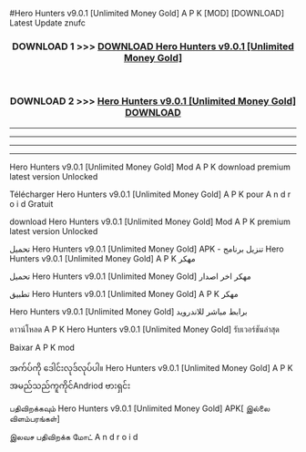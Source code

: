 #Hero Hunters v9.0.1  [Unlimited Money Gold] A P K [MOD] [DOWNLOAD] Latest Update znufc



<div align="center">

<h3>DOWNLOAD 1 >>> <a href="https://teeasianyam.web.app?sq=Hero Hunters v9.0.1  [Unlimited Money Gold]">DOWNLOAD Hero Hunters v9.0.1  [Unlimited Money Gold] </a></h3><br>

<h3>DOWNLOAD 2 >>> <a href="https://teeasianyam.web.app?sq=Hero Hunters v9.0.1  [Unlimited Money Gold] ">Hero Hunters v9.0.1  [Unlimited Money Gold]  DOWNLOAD </a></h3>

</div>


----------------------------------------------------------

----------------------------------------------------------

----------------------------------------------------------

----------------------------------------------------------


Hero Hunters v9.0.1  [Unlimited Money Gold]  Mod A P K download premium latest version Unlocked

Télécharger Hero Hunters v9.0.1  [Unlimited Money Gold]  A P K pour A n d r o i d Gratuit

download Hero Hunters v9.0.1  [Unlimited Money Gold]  Mod A P K premium latest version Unlocked

تحميل Hero Hunters v9.0.1  [Unlimited Money Gold]  APK - تنزيل برنامج Hero Hunters v9.0.1  [Unlimited Money Gold]  A P K مهكر

تحميل Hero Hunters v9.0.1  [Unlimited Money Gold]  مهكر اخر اصدار

تطبيق Hero Hunters v9.0.1  [Unlimited Money Gold]  A P K مهكر

Hero Hunters v9.0.1  [Unlimited Money Gold]  برابط مباشر للاندرويد

ดาวน์โหลด A P K Hero Hunters v9.0.1  [Unlimited Money Gold]  รับเวอร์ชันล่าสุด

Baixar A P K mod

အက်ပ်ကို ဒေါင်းလုဒ်လုပ်ပါ။ Hero Hunters v9.0.1  [Unlimited Money Gold]  A P K အမည်သည်ကူကိုင်Andriod ဗားရှင်း

பதிவிறக்கவும் Hero Hunters v9.0.1  [Unlimited Money Gold]  APK[ இல்லை விளம்பரங்கள்] 
 
இலவச பதிவிறக்க மோட் A n d r o i d



